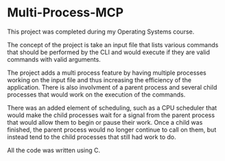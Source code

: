 # Multi-Process-MCP
This project was completed during my Operating Systems course. 

The concept of the project is take an input file that lists various commands that should be performed by the CLI and would execute if they are valid commands with valid arguments. 

The project adds a multi process feature by having multiple processes working on the input file and thus increasing the efficiency of the application. There is also involvment of a parent process and several child processes that would work on the execution of the commands.

There was an added element of scheduling, such as a CPU scheduler that would make the child processes wait for a signal from the parent process that would allow them to begin or pause their work. Once a child was finished, the parent process would no longer continue to call on them, but instead tend to the child processes that still had work to do.

All the code was written using C.
